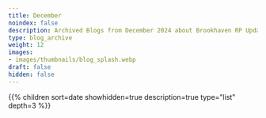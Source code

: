 ```yaml
---
title: December
noindex: false
description: Archived Blogs from December 2024 about Brookhaven RP Updates, exciting news, and new findings
type: blog_archive
weight: 12
images:
- images/thumbnails/blog_splash.webp
draft: false
hidden: false
---
```




{{% children sort=date showhidden=true description=true type="list" depth=3 %}}
